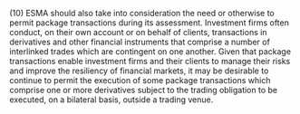 (10) ESMA should also take into consideration the need or otherwise to permit package transactions during its assessment. Investment firms often conduct, on their own account or on behalf of clients, transactions in derivatives and other financial instruments that comprise a number of interlinked trades which are contingent on one another. Given that package transactions enable investment firms and their clients to manage their risks and improve the resiliency of financial markets, it may be desirable to continue to permit the execution of some package transactions which comprise one or more derivatives subject to the trading obligation to be executed, on a bilateral basis, outside a trading venue.